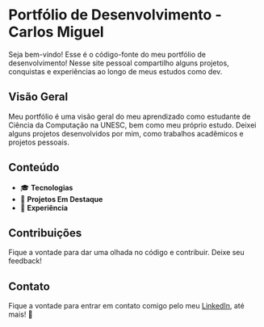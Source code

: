 # Portfólio de Desenvolvimento - Carlos Miguel

Seja bem-vindo! Esse é o código-fonte do meu portfólio de desenvolvimento! Nesse site pessoal compartilho alguns projetos, conquistas e experiências ao longo de meus estudos como dev.

## Visão Geral

Meu portfólio é uma visão geral do meu aprendizado como estudante de Ciência da Computação na UNESC, bem como meu próprio estudo. Deixei alguns projetos desenvolvidos por mim, como trabalhos acadêmicos e projetos pessoais.

## Conteúdo

  <ul>
    <li>🎓 <strong>Tecnologias</strong></li>
    <li>🚀 <strong>Projetos Em Destaque</strong></li>
    <li>💼 <strong>Experiência</strong></li>
  </ul>

## Contribuições

Fique a vontade para dar uma olhada no código e contribuir. Deixe seu feedback!

## Contato

Fique a vontade para entrar em contato comigo pelo meu <a href="https://www.linkedin.com/in/cmiguelwm/" target="_blank">LinkedIn</a>, até mais! 👋
